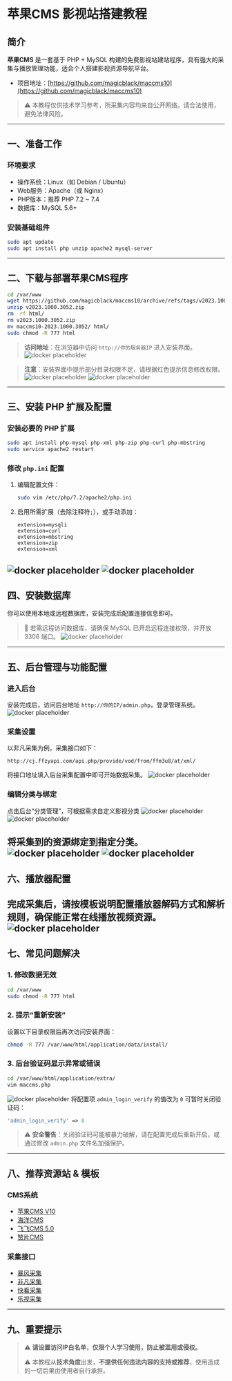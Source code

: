
# 苹果CMS 影视站搭建教程

## 简介

**苹果CMS** 是一套基于 PHP + MySQL 构建的免费影视站建站程序，具有强大的采集与播放管理功能，适合个人搭建影视资源导航平台。

- 项目地址：[https://github.com/magicblack/maccms10](https://github.com/magicblack/maccms10)

> ⚠️ 本教程仅供技术学习参考，所采集内容均来自公开网络。请合法使用，避免法律风险。

---

## 一、准备工作

### 环境要求

- 操作系统：Linux（如 Debian / Ubuntu）
- Web服务：Apache（或 Nginx）
- PHP版本：推荐 PHP 7.2 ~ 7.4
- 数据库：MySQL 5.6+

### 安装基础组件

```bash
sudo apt update
sudo apt install php unzip apache2 mysql-server
```

---

## 二、下载与部署苹果CMS程序

```bash
cd /var/www
wget https://github.com/magicblack/maccms10/archive/refs/tags/v2023.1000.3052.zip
unzip v2023.1000.3052.zip
rm -rf html/
rm v2023.1000.3052.zip
mv maccms10-2023.1000.3052/ html/
sudo chmod -R 777 html
```

> **访问地址**：在浏览器中访问 `http://你的服务器IP` 进入安装界面。
![docker placeholder](https://blog.hgtrojan.com/usr/uploads/2024/02/1796422294.png)

> **注意**：安装界面中提示部分目录权限不足，请根据红色提示信息修改权限。
![docker placeholder](https://blog.hgtrojan.com/usr/uploads/2024/02/120094303.png)
![docker placeholder](https://blog.hgtrojan.com/usr/uploads/2024/02/670701090.png)

---

## 三、安装 PHP 扩展及配置

### 安装必要的 PHP 扩展

```bash
sudo apt install php-mysql php-xml php-zip php-curl php-mbstring
sudo service apache2 restart
```

### 修改 `php.ini` 配置

1. 编辑配置文件：
   ```bash
   sudo vim /etc/php/7.2/apache2/php.ini
   ```
2. 启用所需扩展（去除注释符`;`），或手动添加：
   ```
   extension=mysqli
   extension=curl
   extension=mbstring
   extension=zip
   extension=xml
   ```
![docker placeholder](https://blog.hgtrojan.com/usr/uploads/2024/02/1513967122.png)
![docker placeholder](https://blog.hgtrojan.com/usr/uploads/2024/02/3845578306.png)
---

## 四、安装数据库

你可以使用本地或远程数据库，安装完成后配置连接信息即可。

> 🔗 若需远程访问数据库，请确保 MySQL 已开启远程连接权限，并开放 3306 端口。
![docker placeholder](https://blog.hgtrojan.com/usr/uploads/2024/02/539128736.png)
---

## 五、后台管理与功能配置

### 进入后台

安装完成后，访问后台地址 `http://你的IP/admin.php`，登录管理系统。
![docker placeholder](https://blog.hgtrojan.com/usr/uploads/2024/02/4218347839.png)

### 采集设置

以非凡采集为例，采集接口如下：

```
http://cj.ffzyapi.com/api.php/provide/vod/from/ffm3u8/at/xml/
```

将接口地址填入后台采集配置中即可开始数据采集。
![docker placeholder](https://blog.hgtrojan.com/usr/uploads/2024/02/791380784.png)
### 编辑分类与绑定

点击后台“分类管理”，可根据需求自定义影视分类
![docker placeholder](https://blog.hgtrojan.com/usr/uploads/2024/02/392450111.png)
![docker placeholder](https://blog.hgtrojan.com/usr/uploads/2024/02/3766457985.png)

将采集到的资源绑定到指定分类。
![docker placeholder](https://blog.hgtrojan.com/usr/uploads/2024/02/1565322967.png)
![docker placeholder](https://blog.hgtrojan.com/usr/uploads/2024/02/718865274.png)
---

## 六、播放器配置

完成采集后，请按模板说明配置播放器解码方式和解析规则，确保能正常在线播放视频资源。
![docker placeholder](https://blog.hgtrojan.com/usr/uploads/2024/02/2281502209.png)
---

## 七、常见问题解决

### 1. 修改数据无效

```bash
cd /var/www
sudo chmod -R 777 html
```

### 2. 提示“重新安装”

设置以下目录权限后再次访问安装界面：

```bash
chmod -R 777 /var/www/html/application/data/install/
```

### 3. 后台验证码显示异常或错误

```bash
cd /var/www/html/application/extra/
vim maccms.php
```
![docker placeholder](https://blog.hgtrojan.com/usr/uploads/2024/02/3756876953.png)
将配置项 `admin_login_verify` 的值改为 `0` 可暂时关闭验证码：

```php
'admin_login_verify' => 0
```

> ⚠️ **安全警告**：关闭验证码可能被暴力破解，请在配置完成后重新开启，或通过修改 `admin.php` 文件名加强保护。

---

## 八、推荐资源站 & 模板

### CMS系统
- [苹果CMS V10](https://www.maccms.la/)
- [海洋CMS](https://www.seacms.net/)
- [飞飞CMS 5.0](http://www.feifeicms.vip/portal.php)
- [赞片CMS](https://www.zanpiancms.com/)

### 采集接口
- [暴风采集](https://publish.bfzy.tv/)
- [非凡采集](http://ffzy5.tv/)
- [快看采集](https://kuaikanzy.net/)
- [乐视采集](https://www.leshizy1.com/)

---

## 九、重要提示

> ⚠️ **请设置访问IP白名单，仅限个人学习使用，防止被滥用或侵权。**
>
> ⚠️ 本教程从**技术角度**出发，**不提供任何违法内容的支持或推荐**，使用造成的一切后果由使用者自行承担。
